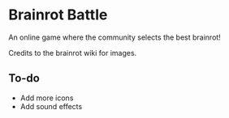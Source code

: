 # Brainrot Battle

An online game where the community selects the best brainrot!

Credits to the brainrot wiki for images.

## To-do

- Add more icons
- Add sound effects